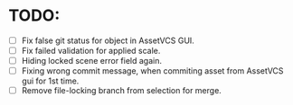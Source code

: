 # TODO:
- [ ] Fix false git status for object in AssetVCS GUI.
- [ ] Fix failed validation for applied scale.
- [ ] Hiding locked scene error field again. 
- [ ] Fixing wrong commit message, when commiting asset from AssetVCS gui for 1st time.
- [ ] Remove file-locking branch from selection for merge.
